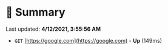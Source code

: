 # 📖 Summary
Last updated: **4/12/2021, 3:55:56 AM**

- `GET` [https://google.com](https://google.com) - **Up** (149ms)

